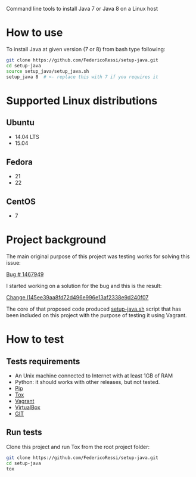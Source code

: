 Command line tools to install Java 7 or Java 8 on a Linux host

# How to use

To install Java at given version (7 or 8) from bash type following:

```bash
git clone https://github.com/FedericoRessi/setup-java.git
cd setup-java
source setup_java/setup_java.sh
setup_java 8  # <- replace this with 7 if you requires it
```

# Supported Linux distributions

## Ubuntu
  - 14.04 LTS
  - 15.04

## Fedora
  - 21
  - 22

## CentOS
  - 7

# Project background

The main original purpose of this project was testing works for solving this
issue:

[Bug # 1467949](https://bugs.launchpad.net/networking-odl/+bug/1467949)

I started working on a solution for the bug and this is the result:

[Change I145ee39aa8fd72d496e996e13af2338e9d240f07](https://review.openstack.org/#/c/218210/)

The core of that proposed code produced
[setup-java.sh](https://github.com/FedericoRessi/setup-java/blob/master/setup_java/setup_java.sh)
script that has been included on this project with the purpose of testing it
using Vagrant.

# How to test

## Tests requirements

- An Unix machine connected to Internet with at least 1GB of RAM
- Python: it should works with other releases, but not tested.
- [Pip](http://pip.readthedocs.org/en/stable/installing/)
- [Tox](https://tox.readthedocs.org/en/latest/)
- [Vagrant](https://www.vagrantup.com/)
- [VirtualBox](https://www.virtualbox.org/wiki/Downloads)
- [GIT](https://git-scm.com/)

## Run tests

Clone this project and run Tox from the root project folder:

```bash
git clone https://github.com/FedericoRessi/setup-java.git
cd setup-java
tox
```

